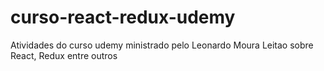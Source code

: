 # curso-react-redux-udemy
Atividades do curso udemy ministrado pelo Leonardo Moura Leitao sobre React, Redux entre outros
